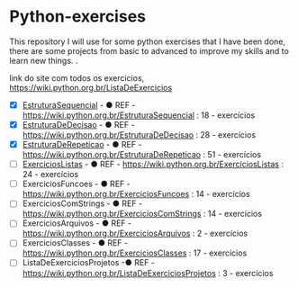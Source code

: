 # Python-exercises
This repository I will use for some python exercises that I have been done, there are some projects from basic to advanced to improve my skills and to learn new things. .

link do site com todos os exercicios,
https://wiki.python.org.br/ListaDeExercicios

- [x] [EstruturaSequencial](https://github.com/ernbr/Python-exercises/tree/python/EstruturaSequencial)  - ● REF - https://wiki.python.org.br/EstruturaSequencial : 18 - exercícios </br>
- [x] [EstruturaDeDecisao](https://github.com/ernbr/Python-exercises/tree/python/EstruturaDeDecisao)   - ● REF - https://wiki.python.org.br/EstruturaDeDecisao : 28 - exercícios </br>
- [x] [EstruturaDeRepeticao](https://github.com/ernbr/Python-exercises/tree/python/EstruturaDeRepeticao)   - ● REF - https://wiki.python.org.br/EstruturaDeRepeticao : 51 - exercícios </br>
- [ ] [ExerciciosListas](https://github.com/ernbr/Python-exercises/tree/python/ExerciciosListas)  - ● REF - https://wiki.python.org.br/ExerciciosListas : 24 - exercícios </br>
- [ ] ExerciciosFuncoes  - ● REF - https://wiki.python.org.br/ExerciciosFuncoes : 14 - exercícios </br>
- [ ] ExerciciosComStrings   - ● REF - https://wiki.python.org.br/ExerciciosComStrings : 14 - exercícios </br>
- [ ] ExerciciosArquivos   - ● REF - https://wiki.python.org.br/ExerciciosArquivos  : 2 - exercícios </br>
- [ ] ExerciciosClasses  - ● REF - https://wiki.python.org.br/ExerciciosClasses : 17 - exercícios </br>
- [ ] ListaDeExerciciosProjetos  -● REF - https://wiki.python.org.br/ListaDeExerciciosProjetos : 3 - exercícios </br>
